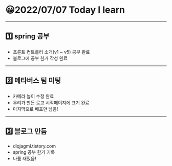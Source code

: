 # 😀2022/07/07 Today I learn
-------------------------
## 1️⃣ spring 공부
  * 프론트 컨트롤러 소개(v1 ~ v5) 공부 완료
  * 블로그에 공부 한거 작성 완료
------------------------
## 2️⃣ 메타버스 팀 미팅
  * 카메라 높이 수정 완료
  * 우리가 만든 로고 시작페이지에 표기 완료
  * 마지막으로 배포만 남음!
-------------------------
## 3️⃣ 블로그 만듬
  * dlqjagml.tistory.com
  * spring 공부 한거 기록
  * 나름 재밌음!
